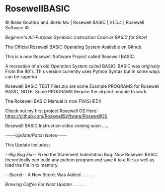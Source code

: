 # RosewellBASIC

© Blake Gouthro and JinHo Mo | Rosewell BASIC | V1.5.4 | Rosewell Software ©

*Beginner's All-Purpose Symbolic Instruction Code or BASIC for Short*

The Official Rosewell BASIC Operating System Available on Github.

This is a new Rosewell Software Project called Rosewell BASIC.

A recreation of an old Operation System called BASIC.
BASIC was originally From the 80's.
This version currently uses Python Syntax but in some ways can be superior

Rosewell BASIC TEST Files.zip are some Example PROGRAMS for Rosewell BASIC, NOTE; Some PROGRAMS Require the clrprint module to work.

The Rosewell BASIC Manual is now FINISHED!!

Check out my first project Rosewell OS Here:
https://github.com/RosewellSoftware/RosewellOS

Rosewell BASIC Instruction video coming soon ......

-----*Update/Patch Notes*-----

This Update includes;

--*Big Bug Fix*-- Fixed the Statement Indentation Bug. Now Rosewell BASIC theoretically can build any python program and save it to a file as well as load the file in to memory.

--*Secret*-- A New Secret Was Added . . . . .

*Brewing Coffee For Next Update . . . . .*
